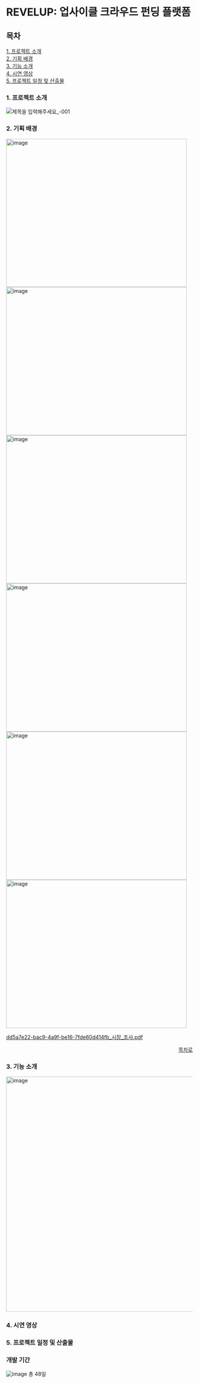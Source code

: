 # REVELUP: 업사이클 크라우드 펀딩 플랫폼


## 목차
[1. 프로젝트 소개](#1-프로젝트-소개)<br/>
[2. 기획 배경](#2-기획-배경)<br/>
[3. 기능 소개](#3-기능-소개)<br/>
[4. 시연 영상](#4-시연-영상)<br/>
[5. 프로젝트 일정 및 산출물](#5-프로젝트-일정-및-산출물)<br/>

### 1. 프로젝트 소개
![제목을 입력해주세요_-001](https://github.com/user-attachments/assets/052bdd97-9fc4-4bca-9356-34a26d11f3d1)

### 2. 기획 배경

<img width="487" height="400" alt="image" src="https://github.com/user-attachments/assets/45799011-c823-46d4-9005-6036d6b0e0c6">
<img width="487" height="400" alt="image" src="https://github.com/user-attachments/assets/bea4ed7d-e7f9-4187-95e8-bfc3a1a581af">
<img width="487" height="400" alt="image" src="https://github.com/user-attachments/assets/2610cd28-85a9-4624-93f7-2510714e6f36">
<img width="487" height="400" alt="image" src="https://github.com/user-attachments/assets/4b4720a7-7127-4d2f-9462-7d635649afbd">
<img width="487" height="400" alt="image" src="https://github.com/user-attachments/assets/945402c6-b484-4783-ab9a-460b482582e7">
<img width="487" height="400" alt="image" src="https://github.com/user-attachments/assets/2db03cd1-fa3c-4da3-bd9f-0c4c05bf9e38">

[dd5a7e22-bac9-4a9f-be16-7fde60d414fb_시장_조사.pdf](https://github.com/user-attachments/files/16637787/dd5a7e22-bac9-4a9f-be16-7fde60d414fb_._.pdf)

<div align="right">
  
[목차로](#목차)

</div>

### 3. 기능 소개

<img width="635" alt="image" src="https://github.com/user-attachments/assets/1b5802e8-81a0-46ba-aef5-d5492928230c">

### 4. 시연 영상


### 5. 프로젝트 일정 및 산출물
### 개발 기간
![image](https://github.com/JayLee-98/revelup/assets/153487581/72dfea25-3f86-4358-8518-79cd7e81a5a6)
총 48일
